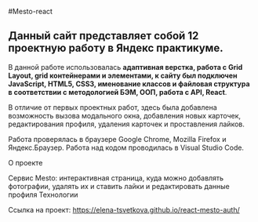 #Mesto-react

## Данный сайт представляет собой 12 проектную работу в Яндекс практикуме.
В данной работе использовалась **адаптивная верстка, работа с Grid Layout, grid контейнерами и элементами, к сайту был подключен JavaScript, HTML5, CSS3, именование классов и файловая структура в соответствии с методологией БЭМ, ООП, работа с API, React**.

В отличие от первых проектных работ, здесь была добавлена возможность вызова модального окна, добавления новых карточек, редактирования профиля, удаления карточек и проставления лайков.

Работа проверялась в браузере Google Chrome, Mozilla Firefox и Яндекс.Браузер. Работа над кодом проводилась в Visual Studio Code.

О проекте

Cервис Mesto: интерактивная страница, куда можно добавлять фотографии, удалять их и ставить лайки и редактировать данные профиля
Технологии

Ссылка на проект: https://elena-tsvetkova.github.io/react-mesto-auth/
